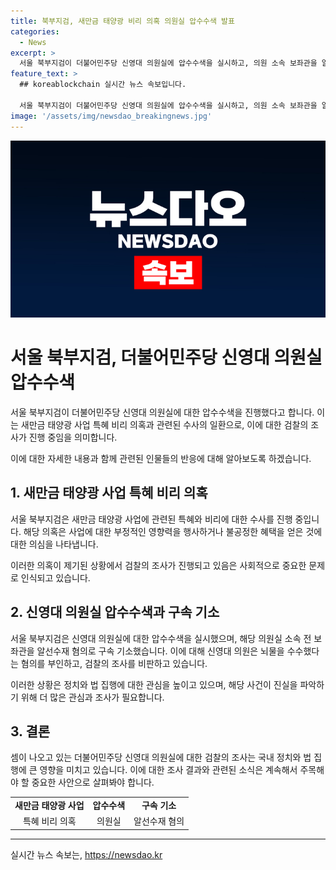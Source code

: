 ```yaml
---
title: 북부지검, 새만금 태양광 비리 의혹 의원실 압수수색 발표
categories:
  - News
excerpt: >
  서울 북부지검이 더불어민주당 신영대 의원실에 압수수색을 실시하고, 의원 소속 보좌관을 알선수재 혐의로 구속 기소했다. 검찰은 새만금 태양광 사업 특혜 비리 의혹과 관련하여 수사 중이며, 신영대 의원은 이에 대해 음해라고 반박했다.
feature_text: >
  ## koreablockchain 실시간 뉴스 속보입니다.

  서울 북부지검이 더불어민주당 신영대 의원실에 압수수색을 실시하고, 의원 소속 보좌관을 알선수재 혐의로 구속 기소했다. 검찰은 새만금 태양광 사업 특혜 비리 의혹과 관련하여 수사 중이며, 신영대 의원은 이에 대해 음해라고 반박했다.
image: '/assets/img/newsdao_breakingnews.jpg'
---
```


<p><img src="/assets/img/newsdao_breakingnews.jpg" alt="koreablockchain 속보" /></p>

<h1>서울 북부지검, 더불어민주당 신영대 의원실 압수수색</h1>

<p>서울 북부지검이 더불어민주당 신영대 의원실에 대한 압수수색을 진행했다고 합니다. 이는 새만금 태양광 사업 특혜 비리 의혹과 관련된 수사의 일환으로, 이에 대한 검찰의 조사가 진행 중임을 의미합니다.</p>

<p data-ke-size="size16">이에 대한 자세한 내용과 함께 관련된 인물들의 반응에 대해 알아보도록 하겠습니다.</p>

<h2>1. 새만금 태양광 사업 특혜 비리 의혹</h2>

<p>서울 북부지검은 새만금 태양광 사업에 관련된 특혜와 비리에 대한 수사를 진행 중입니다. 해당 의혹은 사업에 대한 부정적인 영향력을 행사하거나 불공정한 혜택을 얻은 것에 대한 의심을 나타냅니다.</p>

<p data-ke-size="size16">이러한 의혹이 제기된 상황에서 검찰의 조사가 진행되고 있음은 사회적으로 중요한 문제로 인식되고 있습니다.</p>

<h2>2. 신영대 의원실 압수수색과 구속 기소</h2>

<p>서울 북부지검은 신영대 의원실에 대한 압수수색을 실시했으며, 해당 의원실 소속 전 보좌관을 알선수재 혐의로 구속 기소했습니다. 이에 대해 신영대 의원은 뇌물을 수수했다는 혐의를 부인하고, 검찰의 조사를 비판하고 있습니다.</p>

<p data-ke-size="size16">이러한 상황은 정치와 법 집행에 대한 관심을 높이고 있으며, 해당 사건이 진실을 파악하기 위해 더 많은 관심과 조사가 필요합니다.</p>

<h2>3. 결론</h2>

<p>셈이 나오고 있는 더불어민주당 신영대 의원실에 대한 검찰의 조사는 국내 정치와 법 집행에 큰 영향을 미치고 있습니다. 이에 대한 조사 결과와 관련된 소식은 계속해서 주목해야 할 중요한 사안으로 살펴봐야 합니다.</p>

<table>
    <tr>
        <td style="text-align: center; height: 17px;"><b>새만금 태양광 사업</b></td>
        <td style="text-align: center; height: 17px;"><b>압수수색</b></td>
        <td style="text-align: center; height: 17px;"><b>구속 기소</b></td>
    </tr>
    <tr>
        <td style="text-align: center; height: 17px;">특혜 비리 의혹</td>
        <td style="text-align: center; height: 17px;">의원실</td>
        <td style="text-align: center; height: 17px;">알선수재 혐의</td>
    </tr>
</table>

<p><hr></p>
실시간 뉴스 속보는, <a href="https://newsdao.kr" rel="dofollow">https://newsdao.kr</a>



